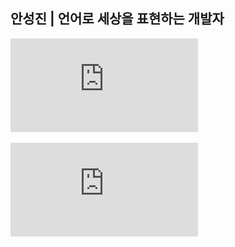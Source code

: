 ## 안성진 | 언어로 세상을 표현하는 개발자 

![이력서](https://github.com/anveloper/anveloper/blob/main/resume/%EC%95%88%EC%84%B1%EC%A7%84%20-%20%EC%96%B8%EC%96%B4%EB%A1%9C%20%EC%84%B8%EC%83%81%EC%9D%84%20%ED%91%9C%ED%98%84%ED%95%98%EB%8A%94%20%EA%B0%9C%EB%B0%9C%EC%9E%90(%EA%B3%A0%EC%9A%A9%EB%9F%89).pdf)

![이력서](https://github.com/anveloper/anveloper/blob/main/resume/%EC%95%88%EC%84%B1%EC%A7%84%20-%20%EC%96%B8%EC%96%B4%EB%A1%9C%20%EC%84%B8%EC%83%81%EC%9D%84%20%ED%91%9C%ED%98%84%ED%95%98%EB%8A%94%20%EA%B0%9C%EB%B0%9C%EC%9E%90(%EC%A0%80%EC%9A%A9%EB%9F%89).pdf)
